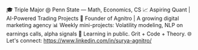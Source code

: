 🎓 Triple Major @ Penn State — Math, Economics, CS
📈 Aspiring Quant | AI-Powered Trading Projects
💼 Founder of Agnitro | A growing digital marketing agency
📊 Weekly mini-projects: Volatility modeling, NLP on earnings calls, alpha signals
🧠 Learning in public. Grit + Code + Theory.
🌐 Let's connect: https://www.linkedin.com/in/surya-agnitro/
